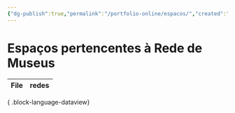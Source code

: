 ```yaml
---
{"dg-publish":true,"permalink":"/portfolio-online/espacos/","created":"2024-02-05T11:59:48.234-03:00","updated":"2024-02-05T10:50:50.292-03:00"}
---
```



# Espaços pertencentes à Rede de Museus

| File | redes |
| ---- | ----- |

{ .block-language-dataview}

